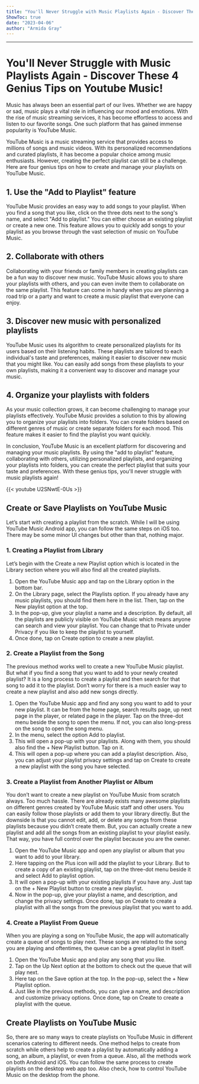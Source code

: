 ```yaml
---
title: "You'll Never Struggle with Music Playlists Again - Discover These 4 Genius Tips on Youtube Music!"
ShowToc: true 
date: "2023-04-06"
author: "Armida Gray"
---
```

*****
# You'll Never Struggle with Music Playlists Again - Discover These 4 Genius Tips on Youtube Music!

Music has always been an essential part of our lives. Whether we are happy or sad, music plays a vital role in influencing our mood and emotions. With the rise of music streaming services, it has become effortless to access and listen to our favorite songs. One such platform that has gained immense popularity is YouTube Music.

YouTube Music is a music streaming service that provides access to millions of songs and music videos. With its personalized recommendations and curated playlists, it has become a popular choice among music enthusiasts. However, creating the perfect playlist can still be a challenge. Here are four genius tips on how to create and manage your playlists on YouTube Music.

## 1. Use the "Add to Playlist" feature

YouTube Music provides an easy way to add songs to your playlist. When you find a song that you like, click on the three dots next to the song's name, and select "Add to playlist." You can either choose an existing playlist or create a new one. This feature allows you to quickly add songs to your playlist as you browse through the vast selection of music on YouTube Music.

## 2. Collaborate with others

Collaborating with your friends or family members in creating playlists can be a fun way to discover new music. YouTube Music allows you to share your playlists with others, and you can even invite them to collaborate on the same playlist. This feature can come in handy when you are planning a road trip or a party and want to create a music playlist that everyone can enjoy.

## 3. Discover new music with personalized playlists

YouTube Music uses its algorithm to create personalized playlists for its users based on their listening habits. These playlists are tailored to each individual's taste and preferences, making it easier to discover new music that you might like. You can easily add songs from these playlists to your own playlists, making it a convenient way to discover and manage your music.

## 4. Organize your playlists with folders

As your music collection grows, it can become challenging to manage your playlists effectively. YouTube Music provides a solution to this by allowing you to organize your playlists into folders. You can create folders based on different genres of music or create separate folders for each mood. This feature makes it easier to find the playlist you want quickly.

In conclusion, YouTube Music is an excellent platform for discovering and managing your music playlists. By using the "add to playlist" feature, collaborating with others, utilizing personalized playlists, and organizing your playlists into folders, you can create the perfect playlist that suits your taste and preferences. With these genius tips, you'll never struggle with music playlists again!

{{< youtube U2SNwtE-0Us >}} 



## Create or Save Playlists on YouTube Music


Let’s start with creating a playlist from the scratch. While I will be using YouTube Music Android app, you can follow the same steps on iOS too. There may be some minor UI changes but other than that, nothing major.

 
### 1. Creating a Playlist from Library


Let’s begin with the Create a new Playlist option which is located in the Library section where you will also find all the created playlists.
1. Open the YouTube Music app and tap on the Library option in the bottom bar. 
2. On the Library page, select the Playlists option. If you already have any music playlists, you should find them here in the list. Then, tap on the New playlist option at the top.
3. In the pop-up, give your playlist a name and a description. By default, all the playlists are publicly visible on YouTube Music which means anyone can search and view your playlist. You can change that to Private under Privacy if you like to keep the playlist to yourself. 
4. Once done, tap on Create option to create a new playlist.

 
### 2. Create a Playlist from the Song


The previous method works well to create a new YouTube Music playlist. But what if you find a song that you want to add to your newly created playlist? It is a long process to create a playlist and then search for that song to add it to the playlist. Don’t worry for there is a much easier way to create a new playlist and also add new songs directly.
1. Open the YouTube Music app and find any song you want to add to your new playlist. It can be from the home page, search results page, up next page in the player, or related page in the player. Tap on the three-dot menu beside the song to open the menu. If not, you can also long-press on the song to open the song menu. 
2. In the menu, select the option Add to playlist.
3. This will open a pop-up with your playlists. Along with them, you should also find the + New Playlist button. Tap on it. 
4. This will open a pop-up where you can add a playlist description. Also, you can adjust your playlist privacy settings and tap on Create to create a new playlist with the song you have selected. 

 
### 3. Create a Playlist from Another Playlist or Album


You don’t want to create a new playlist on YouTube Music from scratch always. Too much hassle. There are already exists many awesome playlists on different genres created by YouTube Music staff and other users. You can easily follow those playlists or add them to your library directly. But the downside is that you cannot edit, add, or delete any songs from these playlists because you didn’t create them.
But, you can actually create a new playlist and add all the songs from an existing playlist to your playlist easily. That way, you have full control over the playlist because you are the owner.
1. Open the YouTube Music app and open any playlist or album that you want to add to your library. 
2. Here tapping on the Plus icon will add the playlist to your Library. But to create a copy of an existing playlist, tap on the three-dot menu beside it and select Add to playlist option. 
3. It will open a pop-up with your existing playlists if you have any. Just tap on the + New Playlist button to create a new playlist.
4. Now in the pop-up, give your playlist a name, and description, and change the privacy settings. Once done, tap on Create to create a playlist with all the songs from the previous playlist that you want to add.

 
### 4. Create a Playlist From Queue


When you are playing a song on YouTube Music, the app will automatically create a queue of songs to play next. These songs are related to the song you are playing and oftentimes, the queue can be a great playlist in itself.
1. Open the YouTube Music app and play any song that you like. 
2. Tap on the Up Next option at the bottom to check out the queue that will play next. 
3. Here tap on the Save option at the top. In the pop-up, select the + New Playlist option. 
4. Just like in the previous methods, you can give a name, and description and customize privacy options. Once done, tap on Create to create a playlist with the queue.

 
## Create Playlists on YouTube Music


So, there are so many ways to create playlists on YouTube Music in different scenarios catering to different needs. One method helps to create from scratch while others help to create a playlist by automatically adding a song, an album, a playlist, or even from a queue. Also, all the methods work on both Android and iOS. You can follow the same process to create playlists on the desktop web app too. Also check, how to control YouTube Music on the desktop from the phone.




